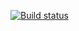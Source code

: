 [![Build status](https://ci.appveyor.com/api/projects/status/xyz123?svg=true)](https://ci.appveyor.com/project/username/repository)
